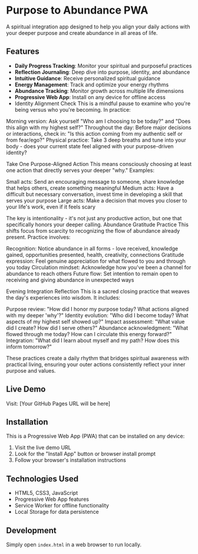 # Purpose to Abundance PWA

A spiritual integration app designed to help you align your daily actions with your deeper purpose and create abundance in all areas of life.

## Features

- **Daily Progress Tracking**: Monitor your spiritual and purposeful practices
- **Reflection Journaling**: Deep dive into purpose, identity, and abundance
- **Intuitive Guidance**: Receive personalized spiritual guidance
- **Energy Management**: Track and optimize your energy rhythms
- **Abundance Tracking**: Monitor growth across multiple life dimensions
- **Progressive Web App**: Install on any device for offline access
- Identity Alignment Check
This is a mindful pause to examine who you're being versus who you're becoming. In practice:

Morning version: Ask yourself "Who am I choosing to be today?" and "Does this align with my highest self?"
Throughout the day: Before major decisions or interactions, check in: "Is this action coming from my authentic self or from fear/ego?"
Physical practice: Take 3 deep breaths and tune into your body - does your current state feel aligned with your purpose-driven identity?

Take One Purpose-Aligned Action
This means consciously choosing at least one action that directly serves your deeper "why." Examples:

Small acts: Send an encouraging message to someone, share knowledge that helps others, create something meaningful
Medium acts: Have a difficult but necessary conversation, invest time in developing a skill that serves your purpose
Large acts: Make a decision that moves you closer to your life's work, even if it feels scary

The key is intentionality - it's not just any productive action, but one that specifically honors your deeper calling.
Abundance Gratitude Practice
This shifts focus from scarcity to recognizing the flow of abundance already present. Practice involves:

Recognition: Notice abundance in all forms - love received, knowledge gained, opportunities presented, health, creativity, connections
Gratitude expression: Feel genuine appreciation for what flowed to you and through you today
Circulation mindset: Acknowledge how you've been a channel for abundance to reach others
Future flow: Set intention to remain open to receiving and giving abundance in unexpected ways

Evening Integration Reflection
This is a sacred closing practice that weaves the day's experiences into wisdom. It includes:

Purpose review: "How did I honor my purpose today? What actions aligned with my deeper 'why'?"
Identity evolution: "Who did I become today? What aspects of my highest self showed up?"
Impact assessment: "What value did I create? How did I serve others?"
Abundance acknowledgment: "What flowed through me today? How can I circulate this energy forward?"
Integration: "What did I learn about myself and my path? How does this inform tomorrow?"

These practices create a daily rhythm that bridges spiritual awareness with practical living, ensuring your outer actions consistently reflect your inner purpose and values.

## Live Demo

Visit: [Your GitHub Pages URL will be here]

## Installation

This is a Progressive Web App (PWA) that can be installed on any device:

1. Visit the live demo URL
2. Look for the "Install App" button or browser install prompt
3. Follow your browser's installation instructions

## Technologies Used

- HTML5, CSS3, JavaScript
- Progressive Web App features
- Service Worker for offline functionality
- Local Storage for data persistence

## Development

Simply open `index.html` in a web browser to run locally.
